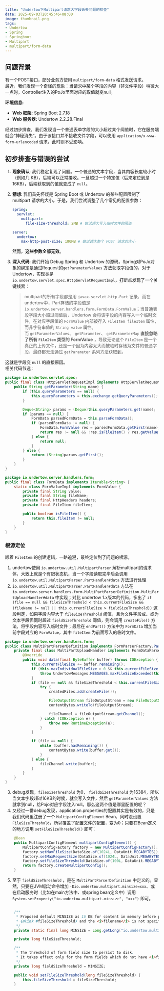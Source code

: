 ```yaml
---
title: "Undertow下Multipart请求大字段丢失问题的排查"
date: 2025-09-03T20:45:46+08:00
image: thumbnail.png
tags:
- Undertow
- Spring
- Springboot
- Multipart
- multipart/form-data
---
```


## 问题背景

有一个POST接口，部分业务方使用 `multipart/form-data` 格式发送请求。  
最近，我们发现一个奇怪的现象：当请求中某个字段的内容（非文件字段）稍微大一点时，Controller注入的PoJo里面对应的取值就变null。  

**环境信息:**

- **Web 框架:** Spring Boot 2.7.18
- **Web 服务器:** Undertow 2.2.28.Final

经过初步排查，我们发现当一个普通表单字段的大小超过某个阈值时，它在服务端就会“神秘消失”。由于该接口并不接收文件字段，可以使用 `application/x-www-form-urlencoded` 请求，此时则不受影响。

## 初步排查与错误的尝试

1. **现象确认**: 我们稳定复现了问题。一个普通的文本字段，当其内容长度较小时（例如几 KB），后端可以正常接收。一旦超过一个特定值（后来定位到是 16KB），后端获取到的值就变成了 `null`。

2. **猜想**: 我们首先怀疑是 Spring Boot 或 Undertow 的某些配置限制了 multipart 请求的大小。于是，我们尝试调整了几个常见的配置参数：

    ```yaml
    spring:
      servlet:
        multipart:
          file-size-threshold: 2MB # 尝试调大写入临时文件的阈值

    server:
      undertow:
        max-http-post-size: 100MB # 尝试调大整个 POST 请求的大小
    ```

    然而，**这些参数全部无效**。

3. **深入代码**: 我们开始 Debug Spring 和 Undertow 的源码。Spring对PoJo对象的绑定是通过Request的`getParameterValues` 方法获取字段值的，对于 Undertow，实现类是 `io.undertow.servlet.spec.HttpServletRequestImpl`，打断点发现了一个关键线索：

    > multipart的所有字段都是用 `javax.servlet.http.Part` 记录，而在undertow中，Part存储的字段值是 `io.undertow.server.handlers.form.FormData.FormValue`；当普通表段字段大小超过阈值后，Undertow 会将该字段的内容写入一个临时文件，在对应字段值的 `FormValue` 内部被存入 `FileItem fileItem` 属性，而非字符串值的 `String value` 属性。  
    > 而 `getParameterValues`、 `getParameter`、 `getParameterMap` **直接忽略了所有 `FileItem` 类型的 FormValue** ，导致无论这个 `FileItem` 是一个真正的上传文件，还是一个因为内容太大而被临时存储为文件的普通字段，最终都无法通过 `getParameter` 系列方法获取到。

这就是字段变 `null` 的直接原因。  
相关代码节选：

```java
package io.undertow.servlet.spec;
public final class HttpServletRequestImpl implements HttpServletRequest {
    public String getParameter(String name) {
        if (this.queryParameters == null) {
            this.queryParameters = this.exchange.getQueryParameters();
        }

        Deque<String> params = (Deque)this.queryParameters.get(name);
        if (params == null) {
            FormData parsedFormData = this.parseFormData();
            if (parsedFormData != null) {
                FormData.FormValue res = parsedFormData.getFirst(name);
                return res != null && !res.isFileItem() ? res.getValue() : null;
            } else {
                return null;
            }
        } else {
            return (String)params.getFirst();
        }
    }
}

package io.undertow.server.handlers.form;
public final class FormData implements Iterable<String> {
    static class FormValueImpl implements FormValue {
        private final String value;
        private final String fileName;
        private final HttpHeaders headers;
        private final FileItem fileItem;

        public boolean isFileItem() {
            return this.fileItem != null;
        }
    }
}
```

### 根源定位

顺着 `FileItem` 的创建逻辑，一路追溯，最终定位到了问题的根源。

1. undertow使用 `io.undertow.util.MultipartParser` 解析multipart的请求体，大致上就是个有限状态机，当一个字段读取完毕后会调用 `io.undertow.util.MultipartParser.PartHandler#data` 方法进行处理
2. `io.undertow.util.MultipartParser.PartHandler#data` 方法在 `io.undertow.server.handlers.form.MultiPartParserDefinition.MultiPartUploadHandler#data` 中实现；对比 undertow 1.x版本的代码，多出了 `if (file == null && fileSizeThreshold < this.currentFileSize && (fileName != null || this.currentFileSize > fieldSizeThreshold))` 这段判定，如果字段内容大于 `fileSizeThreshold` 阈值，且为文件字段或、或为文本字段但同时超过 `fieldSizeThreshold` 阈值，则会调用 `createFile()` 方法，将字段内容写入临时文件；最后在 `endPart()` 方法中为 `FormData` 增加当前字段对应的 `FormValue`，其中 `fileItem` 为前面写入的临时文件。

```java
package io.undertow.server.handlers.form;
public class MultiPartParserDefinition implements FormParserFactory.ParserDefinition<MultiPartParserDefinition> {
    private final class MultiPartUploadHandler implements FormDataParser, MultipartParser.PartHandler {
        @Override
        public void data(final ByteBuffer buffer) throws IOException {
            this.currentFileSize += buffer.remaining();
            if (this.maxIndividualFileSize > 0 && this.currentFileSize > this.maxIndividualFileSize) {
                throw UndertowMessages.MESSAGES.maxFileSizeExceeded(this.maxIndividualFileSize);
            }
            if (file == null && fileSizeThreshold < this.currentFileSize && (fileName != null || this.currentFileSize > fieldSizeThreshold)) {
                try {
                    createdFiles.add(createFile());

                    FileOutputStream fileOutputStream = new FileOutputStream(file.toFile());
                    contentBytes.writeTo(fileOutputStream);

                    fileChannel = fileOutputStream.getChannel();
                } catch (IOException e) {
                    throw new RuntimeException(e);
                }
            }

            if (file == null) {
                while (buffer.hasRemaining()) {
                    contentBytes.write(buffer.get());
                }
            } else {
                fileChannel.write(buffer);
            }
        }
    }
}
```

3. debug发现，`fileSizeThreshold` 为0， `fieldSizeThreshold` 为16384，所以当文本字段超过16KB的时候，就会写入文件，然后 `getParameterValues` 方法就拿到null，给Pojo对应字段注入null。那么这两个值是哪里配置的呢？
4. 又经过一番debug发现，application.properties的配置其实是有效的，只是我们代码里注册了一个 `MultipartConfigElement` Bean，同时没设置 `FileSizeThreshold`，所以覆盖了配置文件的配置，变为0；只要在Bean定义的地方调用 `setFileSizeThreshold()` 即可：

```java
    @Bean
    public MultipartConfigElement multipartConfigElement() {
        MultipartConfigFactory factory = new MultipartConfigFactory();
        factory.setMaxFileSize(DataSize.of(1024L, DataUnit.MEGABYTES));
        factory.setMaxRequestSize(DataSize.of(1024L, DataUnit.MEGABYTES));
        factory.setFileSizeThreshold(DataSize.of(100L, DataUnit.MEGABYTES));
        return factory.createMultipartConfig();
    }
```

5. 至于 `fieldSizeThreshold` ，是在 `MultiPartParserDefinition` 中定义的。显然，只要在JVM启动命令增加 `-Dio.undertow.multipart.minsize=xxx`、或在启动服务时（比如在main方法中、或spring bean定义中）调用 `System.setProperty("io.undertow.multipart.minsize", "xxx")` 即可。

```java

    /**
     * Proposed default MINSIZE as 16 KB for content in memory before persisting to disk if file content exceeds
     * {@link #fileSizeThreshold} and the <i>filename</i> is not specified in the form.
     */
    private static final long MINSIZE = Long.getLong("io.undertow.multipart.minsize", 0x4000);

    private long fileSizeThreshold;

    /**
     * The threshold of form field size to persist to disk.
     * It takes effect only for the form fields which do not have <i>filename</i> specified.
     */
    private long fieldSizeThreshold = MINSIZE;

    public void setFileSizeThreshold(long fileSizeThreshold) {
        this.fileSizeThreshold = fileSizeThreshold;
    }
```
